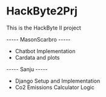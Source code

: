 # HackByte2Prj
This is the HackByte II project

----- MasonScarbro -----
* Chatbot Implementation
* Cardata and plots

----- Sanju -----
* Django Setup and Implementation
* Co2 Emissions Calculator Logic
